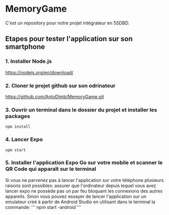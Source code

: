 # MemoryGame
C'est un repository pour notre projet intégrateur en 5SDBD. 

## Etapes pour tester l'application sur son smartphone

### 1. Installer Node.js

https://nodejs.org/en/download/

### 2. Cloner le projet github sur son odrinateur

https://github.com/AntoDlmb/MemoryGame.git

### 3. Ouvrir un terminal dans le dossier du projet et installer les packages

```
npm install
```

### 4. Lancer Expo

```
npm start
```

### 5. Installer l'application Expo Go sur votre mobile et scanner le QR Code qui apparaît sur le terminal

Si vous ne parvenez pas à lancer l'application sur votre téléphone plusieurs raisons sont possibles: assurer
que l'ordinateur depuis lequel vous avez lancer expo ne possède pas un par feu bloquant les connexions des
autres appareils. Sinon vous pouvez essayer de lancer l'application sur un emulateur créé à partir de Android Studio
en utilisant dans le terminal la commande:
'''
npm start -android
'''
